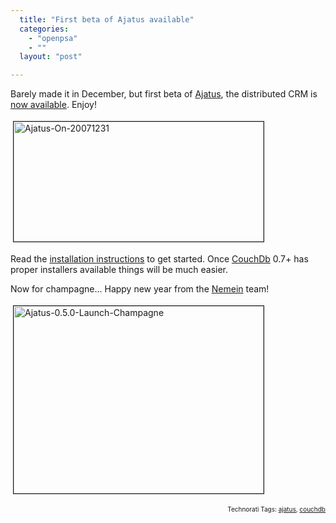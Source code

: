 ```yaml
---
  title: "First beta of Ajatus available"
  categories: 
    - "openpsa"
    - ""
  layout: "post"

---
```

Barely made it in December, but first beta of <a href="http://www.ajatus.info/">Ajatus</a>, the distributed CRM is <a href="http://www.ajatus.info/download/ajatus_0_5_0.html">now available</a>. Enjoy!

<a href="http://bergie.iki.fi/midcom-serveattachmentguid-db1f0208b7b011dc8405b96df8587e9d7e9d/ajatus-on-20071231.png"><img src="http://bergie.iki.fi/midcom-serveattachmentguid-db7a94c4b7b011dca728c3c4a02f424c424c/ajatus-on-20071231-tm.jpg" height="192" width="400" border="1" hspace="4" vspace="4" alt="Ajatus-On-20071231" /></a>

Read the <a href="http://www.ajatus.info/documentation/installation/">installation instructions</a> to get started. Once <a href="http://www.couchdb.org/">CouchDb</a> 0.7+ has proper installers available things will be much easier.

Now for champagne... Happy new year from the <a href="http://www.nemein.com/en/">Nemein</a> team!

<img src="http://bergie.iki.fi/midcom-serveattachmentguid-d9459294b7b011dcb5e6af462abc9d429d42/ajatus-0.5.0-launch-champagne.jpg" height="300" width="400" border="1" hspace="4" vspace="4" alt="Ajatus-0.5.0-Launch-Champagne" /><p style="text-align:right;font-size:10px;">Technorati Tags: <a href="http://www.technorati.com/tag/ajatus">ajatus</a>, <a href="http://www.technorati.com/tag/couchdb">couchdb</a></p>